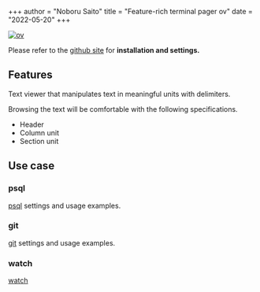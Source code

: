 +++
author = "Noboru Saito"
title = "Feature-rich terminal pager ov"
date = "2022-05-20"
+++

[![ov](/ov/ov-screen.png)](https://github.com/noborus/ov)

Please refer to the [github site](https://github.com/noborus/ov) for **installation and settings.**

## Features

Text viewer that manipulates text in meaningful units with delimiters.

Browsing the text will be comfortable with the following specifications.

* Header
* Column unit
* Section unit


## Use case

### psql

[psql](/ov/psql/) settings and usage examples.

### git

[git](/ov/git/) settings and usage examples.

### watch

[watch](/ov/watch/)

